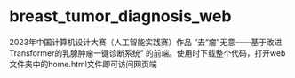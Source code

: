 # breast_tumor_diagnosis_web
2023年中国计算机设计大赛（人工智能实践赛）作品 “去“瘤”无意——基于改进Transformer的乳腺肿瘤一键诊断系统” 的前端。使用时下载整个代码，打开web文件夹中的home.html文件即可访问网页端
